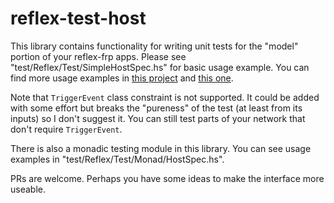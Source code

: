 # reflex-test-host

This library contains functionality for writing unit tests for the "model" portion of your reflex-frp apps. Please see "test/Reflex/Test/SimpleHostSpec.hs" for basic usage example. You can find more usage examples in [this project](https://github.com/minimapletinytools/reflex-potatoes?files=1) and [this one](https://github.com/minimapletinytools/reflex-todo-undo-mvc-model).

Note that `TriggerEvent` class constraint is not supported. It could be added with some effort but breaks the "pureness" of the test (at least from its inputs) so I don't suggest it. You can still test parts of your network that don't require `TriggerEvent`.

There is also a monadic testing module in this library. You can see usage examples in "test/Reflex/Test/Monad/HostSpec.hs". 

PRs are welcome. Perhaps you have some ideas to make the interface more useable.
